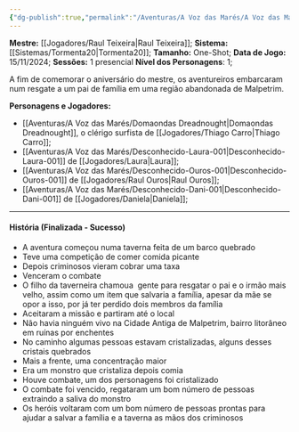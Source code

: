 ```yaml
---
{"dg-publish":true,"permalink":"/Aventuras/A Voz das Marés/A Voz das Marés/","created":"2025-10-13T17:42:10.943-03:00"}
---
```


**Mestre:** [[Jogadores/Raul Teixeira\|Raul Teixeira]];
**Sistema:**  [[Sistemas/Tormenta20\|Tormenta20]];
**Tamanho:** One-Shot;
**Data de Jogo:** 15/11/2024;
**Sessões:** 1 presencial
**Nível dos Personagens**: 1;

A fim de comemorar o aniversário do mestre, os aventureiros embarcaram num resgate a um pai de família em uma região abandonada de Malpetrim.

**Personagens e Jogadores:**
- [[Aventuras/A Voz das Marés/Domaondas Dreadnought\|Domaondas Dreadnought]], o clérigo surfista de [[Jogadores/Thiago Carro\|Thiago Carro]];
- [[Aventuras/A Voz das Marés/Desconhecido-Laura-001\|Desconhecido-Laura-001]] de [[Jogadores/Laura\|Laura]];
- [[Aventuras/A Voz das Marés/Desconhecido-Ouros-001\|Desconhecido-Ouros-001]] de [[Jogadores/Raul Ouros\|Raul Ouros]];
- [[Aventuras/A Voz das Marés/Desconhecido-Dani-001\|Desconhecido-Dani-001]] de [[Jogadores/Daniela\|Daniela]];

---
#### História (Finalizada - Sucesso)
- A aventura começou numa taverna feita de um barco quebrado
- Teve uma competição de comer comida picante
- Depois criminosos vieram cobrar uma taxa
- Venceram o combate
- O filho da taverneira chamoua  gente para resgatar o pai e o irmão mais velho, assim como um item que salvaria a família, apesar da mãe se opor a isso, por já ter perdido dois membros da família
- Aceitaram a missão e partiram até o local
- Não havia ninguém vivo na Cidade Antiga de Malpetrim, bairro litorâneo em ruínas por enchentes
- No caminho algumas pessoas estavam cristalizadas, alguns desses cristais quebrados
- Mais a frente, uma concentração maior
- Era um monstro que cristaliza depois comia
- Houve combate, um dos personagens foi cristalizado
- O combate foi vencido, regataram um bom número de pessoas extraindo a saliva do monstro
- Os heróis voltaram com um bom número de pessoas prontas para ajudar a salvar a família e a taverna as mãos dos criminosos